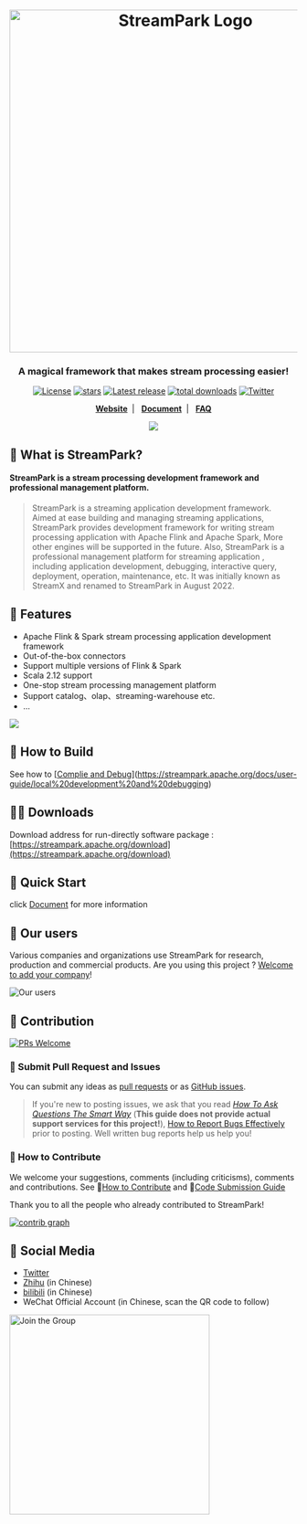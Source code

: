 <!--
  ~ Licensed to the Apache Software Foundation (ASF) under one or more
  ~ contributor license agreements.  See the NOTICE file distributed with
  ~ this work for additional information regarding copyright ownership.
  ~ The ASF licenses this file to You under the Apache License, Version 2.0
  ~ (the "License"); you may not use this file except in compliance with
  ~ the License.  You may obtain a copy of the License at
  ~
  ~    http://www.apache.org/licenses/LICENSE-2.0
  ~
  ~ Unless required by applicable law or agreed to in writing, software
  ~ distributed under the License is distributed on an "AS IS" BASIS,
  ~ WITHOUT WARRANTIES OR CONDITIONS OF ANY KIND, either express or implied.
  ~ See the License for the specific language governing permissions and
  ~ limitations under the License.
  ~
  -->

<h1 align="center">
   <img src="https://streampark.apache.org/image/logo_name.png" 
   alt="StreamPark Logo" title="Apache StreamPark Logo" width="600"/>
  <br>
</h1>

<h3 align="center">A magical framework that makes stream processing easier!</h3>

<div align="center">

[![License](https://img.shields.io/badge/license-Apache%202-blue.svg?style=for-the-badge&label=license)](https://www.apache.org/licenses/LICENSE-2.0.html)
[![stars](https://img.shields.io/github/stars/apache/streampark?style=for-the-badge&label=stars)](https://github.com/apache/incubator-streampark/stargazers)
[![Latest release](https://img.shields.io/github/v/release/apache/streampark.svg?style=for-the-badge&label=release)](https://github.com/apache/incubator-streampark/releases)
[![total downloads](https://img.shields.io/github/downloads/apache/streampark/total.svg?style=for-the-badge&label=downloads)](https://streampark.apache.org/download)
[![Twitter](https://img.shields.io/twitter/follow/ASFStreamPark?label=follow&logo=twitter&style=for-the-badge)](https://twitter.com/ASFStreamPark)

**[Website](https://streampark.apache.org)**&nbsp;&nbsp;|&nbsp;&nbsp;
**[Document](https://streampark.apache.org/docs/intro)**&nbsp;&nbsp;|&nbsp;&nbsp;
**[FAQ](https://github.com/apache/incubator-streampark/issues/507)**

![](https://streampark.apache.org/image/dashboard-preview.png)

</div>


## 🚀 What is StreamPark?

<h4>StreamPark is a stream processing development framework and professional management platform. </h4>

> StreamPark is a streaming application development framework. Aimed at ease building and managing streaming applications, StreamPark provides development framework for writing stream processing application with Apache Flink and Apache Spark, More other engines will be supported in the future. Also, StreamPark is a professional management platform for streaming application
, including application development, debugging, interactive query, deployment, operation, maintenance, etc. It was initially known as StreamX and renamed to StreamPark in August 2022.

## 🎉 Features

* Apache Flink & Spark stream processing application development framework
* Out-of-the-box connectors
* Support multiple versions of Flink & Spark
* Scala 2.12 support
* One-stop stream processing management platform
* Support catalog、olap、streaming-warehouse etc.
* ...

![](https://streampark.apache.org/image/sqlide.png)

## 🔨 How to Build

See how to [[Complie and Debug](https://streampark.apache.org/docs/user-guide/local%20development%20and%20debugging)](https://streampark.apache.org/docs/user-guide/local%20development%20and%20debugging)
## 🧑‍💻 Downloads

Download address for run-directly software package : [https://streampark.apache.org/download](https://streampark.apache.org/download)

## 🚀 Quick Start

click [Document](https://streampark.apache.org/docs/user-guide/quick-start) for more information

## 💋 Our users

Various companies and organizations use StreamPark for research, production and commercial products. Are you using this project ? [Welcome to add your company](https://github.com/apache/incubator-streampark/issues/163)!

![Our users](https://streampark.apache.org/image/users.png)

## 🤝 Contribution

[![PRs Welcome](https://img.shields.io/badge/PRs-welcome-brightgreen.svg?style=flat-square)](https://github.com/apache/incubator-streampark/pulls)

### 🙋 Submit Pull Request and Issues

You can submit any ideas as [pull requests](https://github.com/apache/incubator-streampark/pulls) or as [GitHub issues](https://github.com/apache/incubator-streampark/issues/new/choose).

> If you're new to posting issues, we ask that you read [*How To Ask Questions The Smart Way*](http://www.catb.org/~esr/faqs/smart-questions.html) (**This guide does not provide actual support services for this project!**), [How to Report Bugs Effectively](http://www.chiark.greenend.org.uk/~sgtatham/bugs.html) prior to posting. Well written bug reports help us help you!

### 🍻 How to Contribute

We welcome your suggestions, comments (including criticisms), comments and contributions. See 🔗[How to Contribute](https://streampark.apache.org/community/submit_guide/submit_code) and 🔗[Code Submission Guide](https://streampark.apache.org/community/submit_guide/submit_code)

Thank you to all the people who already contributed to StreamPark!

[![contrib graph](https://contrib.rocks/image?repo=apache/streampark)](https://github.com/apache/incubator-streampark/graphs/contributors)

## 💬 Social Media

- [Twitter](https://twitter.com/ASFStreamPark)
- [Zhihu](https://www.zhihu.com/people/streampark) (in Chinese)
- [bilibili](https://space.bilibili.com/455330087) (in Chinese)
- WeChat Official Account (in Chinese, scan the QR code to follow)

<img src="https://streampark.apache.org/image/wx_qr.png" alt="Join the Group" height="350px"><br>
